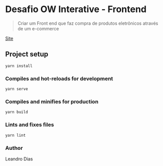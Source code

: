 # Desafio OW Interative - Frontend

> Criar um Front end que faz compra de produtos eletrônicos através de um e-commerce

[Site](https://https://develeandrodias-owinteractive.netlify.com/)

## Project setup
```
yarn install
```

### Compiles and hot-reloads for development
```
yarn serve
```

### Compiles and minifies for production
```
yarn build
```

### Lints and fixes files
```
yarn lint
```

### Author
Leandro Dias
